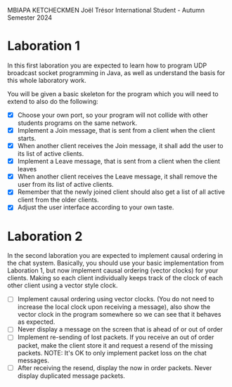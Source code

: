 MBIAPA KETCHECKMEN
Joël Trésor
International Student - Autumn Semester 2024

# Laboration 1
In this first laboration you are expected to learn how to program UDP broadcast socket programming in Java, as well as understand the basis for this whole laboratory work.

You will be given a basic skeleton for the program which you will need to extend to also do the following:

- [X] Choose your own port, so your program will not collide with other students programs on the same network.
- [X] Implement a Join message, that is sent from a client when the client starts.
- [X] When another client receives the Join message, it shall add the user to its list of active clients.
- [X] Implement a Leave message, that is sent from a client when the client leaves
- [X] When another client receives the Leave message, it shall remove the user from its list of active clients.
- [X] Remember that the newly joined client should also get a list of all active client from the older clients.
- [X] Adjust the user interface according to your own taste.

# Laboration 2
In the second laboration you are expected to implement causal ordering in the chat system. Basically, you should use your basic implementation from Laboration 1, but now implement causal ordering (vector clocks) for your clients. Making so each client individually keeps track of the clock of each other client using a vector style clock.

- [ ] Implement causal ordering using vector clocks. (You do not need to increase the local clock upon receiving a message), also show the vector clock in the program somewhere so we can see that it behaves as expected.
- [ ] Never display a message on the screen that is ahead of or out of order
- [ ] Implement re-sending of lost packets. If you receive an out of order packet, make the client store it and request a resend of the missing packets. NOTE: It's OK to only implement packet loss on the chat messages.
- [ ] After receiving the resend, display the now in order packets. Never display duplicated message packets.